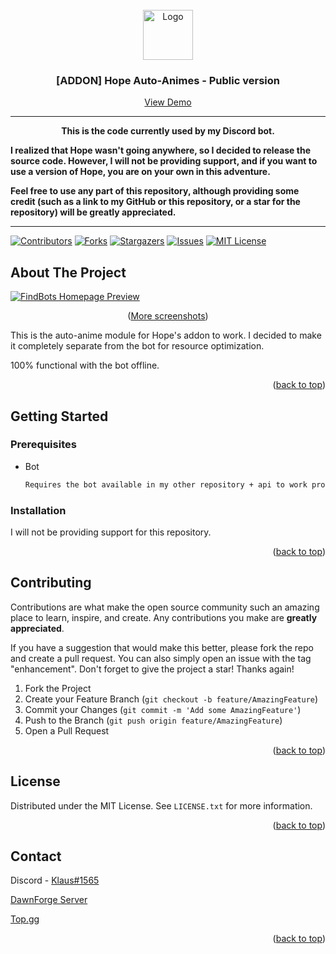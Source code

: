 <!-- LOGO -->
<br />
<div align="center">
  <a href="https://github.com/klaus-2/FindBots-Botlist">
    <img src="https://cdn.discordapp.com/avatars/901243176814276680/0b216cbe24f1dde9e901d95c1f59c5ad.png" alt="Logo" width="80" height="80">
  </a>

  <h3 align="center"> [ADDON] Hope Auto-Animes - Public version </h3>

  <p align="center">
    <a href="https://hopebot.top">View Demo</a>
  </p>
</div>

---

<p align="center"><strong>This is the code currently used by my Discord bot.

I realized that Hope wasn't going anywhere, so I decided to release the source code. However, I will not be providing support, and if you want to use a version of Hope, you are on your own in this adventure.

Feel free to use any part of this repository, although providing some credit (such as a link to my GitHub or this repository, or a star for the repository) will be greatly appreciated.</strong></p>

---

<div id="top"></div>

[![Contributors][contributors-shield]][contributors-url]
[![Forks][forks-shield]][forks-url]
[![Stargazers][stars-shield]][stars-url]
[![Issues][issues-shield]][issues-url]
[![MIT License][license-shield]][license-url]

<!-- ABOUT THE PROJECT -->

## About The Project

[![FindBots Homepage Preview][product-screenshot]](#)

<p align="center">(<a href="github-images">More screenshots</a>)</p>

This is the auto-anime module for Hope's addon to work. I decided to make it completely separate from the bot for resource optimization.

100% functional with the bot offline.

<p align="right">(<a href="#top">back to top</a>)</p>

<!-- GETTING STARTED -->

## Getting Started

### Prerequisites

- Bot
  ```sh
  Requires the bot available in my other repository + api to work properly, otherwise a maintenance screen will be displayed.
  ```

### Installation

I will not be providing support for this repository.

<p align="right">(<a href="#top">back to top</a>)</p>

<!-- CONTRIBUTING -->

## Contributing

Contributions are what make the open source community such an amazing place to learn, inspire, and create. Any contributions you make are **greatly appreciated**.

If you have a suggestion that would make this better, please fork the repo and create a pull request. You can also simply open an issue with the tag "enhancement".
Don't forget to give the project a star! Thanks again!

1. Fork the Project
2. Create your Feature Branch (`git checkout -b feature/AmazingFeature`)
3. Commit your Changes (`git commit -m 'Add some AmazingFeature'`)
4. Push to the Branch (`git push origin feature/AmazingFeature`)
5. Open a Pull Request

<p align="right">(<a href="#top">back to top</a>)</p>

<!-- LICENSE -->

## License

Distributed under the MIT License. See `LICENSE.txt` for more information.

<p align="right">(<a href="#top">back to top</a>)</p>

<!-- CONTACT -->

## Contact

Discord - [Klaus#1565](https://discordapp.com/users/622812963572809771/)

[DawnForge Server](https://discord.gg/D8dWtRWfYt)

[Top.gg](https://top.gg/bot/901243176814276680/)

<p align="right">(<a href="#top">back to top</a>)</p>

<!-- MARKDOWN LINKS & IMAGES -->
<!-- https://www.markdownguide.org/basic-syntax/#reference-style-links -->

[contributors-shield]: https://img.shields.io/github/contributors/klaus-2/FindBots-Botlist.svg?style=for-the-badge
[contributors-url]: https://github.com/klaus-2/FindBots-Botlist/graphs/contributors
[forks-shield]: https://img.shields.io/github/forks/klaus-2/FindBots-Botlist.svg?style=for-the-badge
[forks-url]: https://github.com/klaus-2/FindBots-Botlist/network/members
[stars-shield]: https://img.shields.io/github/stars/klaus-2/FindBots-Botlist.svg?style=for-the-badge
[stars-url]: https://github.com/klaus-2/FindBots-Botlist/stargazers
[issues-shield]: https://img.shields.io/github/issues/klaus-2/FindBots-Botlist.svg?style=for-the-badge
[issues-url]: https://github.com/klaus-2/FindBots-Botlist/issues
[license-shield]: https://img.shields.io/github/license/klaus-2/FindBots-Botlist.svg?style=for-the-badge
[license-url]: https://github.com/klaus-2/FindBots-Botlist/blob/master/LICENSE.txt
[linkedin-shield]: https://img.shields.io/badge/-LinkedIn-black.svg?style=for-the-badge&logo=linkedin&colorB=555
[linkedin-url]: https://linkedin.com/in/othneildrew
[product-screenshot]: https://i.imgur.com/3ckxJMQ.png